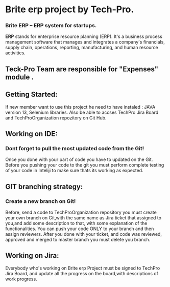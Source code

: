 # Brite erp project by Tech-Pro.
### Brite ERP – ERP system for startups.
**ERP** stands for enterprise resource planning (ERP). It's a business process management software that manages and integrates a company's financials, 
supply chain, operations, reporting, manufacturing, and human resource activities.
## Teck-Pro Team are responsible for "Expenses" module . ## 
## Getting Started:
If new member want to use this project he need to have instaled : JAVA version 13, Selenium libraries.
Also be able to accses TechPro Jira Board and TechProOrganization repozitory on Git Hub.
## Working on IDE:
### Dont forget to pull the most updated code from the Git!
Once you done with your part of code you have to updated on the Git.
Before you pushing your code to the git you must perform complete testing of your code in Inteliji to make sure thats its working as expected.
## GIT branching strategy:
### Create a new branch on Git!
Before, send a code to TechProOrganization repository you must create your own branch on Git,with the same name as Jira ticket that assigned to you,and add some description to that, with some explanation of the functionalities.
You can push your code ONLY to your branch and then assign reviewers.
After you done with your ticket, and code was reviewed, approved and merged to master branch you must delete you branch.
## Working on Jira:
Everybody who's working on Brite erp Project must be signed to TechPro Jira Board, and update all the progress on the board,with descriptions of work progress.





